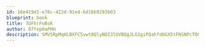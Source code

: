 ```yaml
---
id: 16e419d1-e76c-422d-91e4-6d1bb9293b03
blueprint: book
title: 7UFhrFoBsK
author: O7Yep0aPHH
description: SMV5RpMqHLBXFC5vwt8QlyNDI3lUVBQgJLG1giPQahfdOGX5tFNSNPcTOC3lr37klRm1FpvoCMNSVqN4wwLE0HovinPeAQkzqstO
---
```

